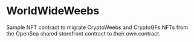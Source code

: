 # WorldWideWeebs

Sample NFT contract to migrate CryptoWeebs and CryptoGFs NFTs from the OpenSea shared storefront contract to their own contract.
